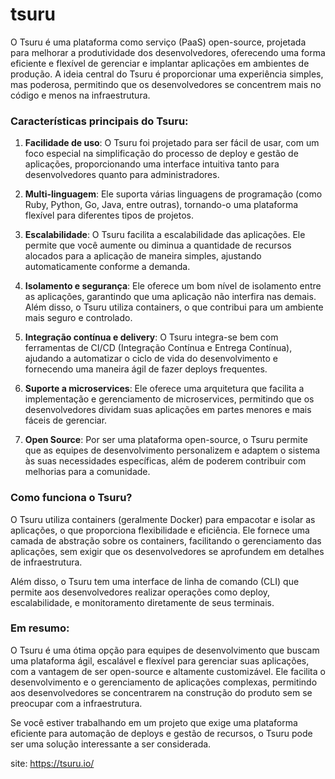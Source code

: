# tsuru

O Tsuru é uma plataforma como serviço (PaaS) open-source, projetada para melhorar a produtividade dos desenvolvedores, oferecendo uma forma eficiente e flexível de gerenciar e implantar aplicações em ambientes de produção. A ideia central do Tsuru é proporcionar uma experiência simples, mas poderosa, permitindo que os desenvolvedores se concentrem mais no código e menos na infraestrutura.

### Características principais do Tsuru:

1. **Facilidade de uso**: O Tsuru foi projetado para ser fácil de usar, com um foco especial na simplificação do processo de deploy e gestão de aplicações, proporcionando uma interface intuitiva tanto para desenvolvedores quanto para administradores.

2. **Multi-linguagem**: Ele suporta várias linguagens de programação (como Ruby, Python, Go, Java, entre outras), tornando-o uma plataforma flexível para diferentes tipos de projetos.

3. **Escalabilidade**: O Tsuru facilita a escalabilidade das aplicações. Ele permite que você aumente ou diminua a quantidade de recursos alocados para a aplicação de maneira simples, ajustando automaticamente conforme a demanda.

4. **Isolamento e segurança**: Ele oferece um bom nível de isolamento entre as aplicações, garantindo que uma aplicação não interfira nas demais. Além disso, o Tsuru utiliza containers, o que contribui para um ambiente mais seguro e controlado.

5. **Integração contínua e delivery**: O Tsuru integra-se bem com ferramentas de CI/CD (Integração Contínua e Entrega Contínua), ajudando a automatizar o ciclo de vida do desenvolvimento e fornecendo uma maneira ágil de fazer deploys frequentes.

6. **Suporte a microservices**: Ele oferece uma arquitetura que facilita a implementação e gerenciamento de microservices, permitindo que os desenvolvedores dividam suas aplicações em partes menores e mais fáceis de gerenciar.

7. **Open Source**: Por ser uma plataforma open-source, o Tsuru permite que as equipes de desenvolvimento personalizem e adaptem o sistema às suas necessidades específicas, além de poderem contribuir com melhorias para a comunidade.

### Como funciona o Tsuru?

O Tsuru utiliza containers (geralmente Docker) para empacotar e isolar as aplicações, o que proporciona flexibilidade e eficiência. Ele fornece uma camada de abstração sobre os containers, facilitando o gerenciamento das aplicações, sem exigir que os desenvolvedores se aprofundem em detalhes de infraestrutura.

Além disso, o Tsuru tem uma interface de linha de comando (CLI) que permite aos desenvolvedores realizar operações como deploy, escalabilidade, e monitoramento diretamente de seus terminais.

### Em resumo:

O Tsuru é uma ótima opção para equipes de desenvolvimento que buscam uma plataforma ágil, escalável e flexível para gerenciar suas aplicações, com a vantagem de ser open-source e altamente customizável. Ele facilita o desenvolvimento e o gerenciamento de aplicações complexas, permitindo aos desenvolvedores se concentrarem na construção do produto sem se preocupar com a infraestrutura.

Se você estiver trabalhando em um projeto que exige uma plataforma eficiente para automação de deploys e gestão de recursos, o Tsuru pode ser uma solução interessante a ser considerada.

site: https://tsuru.io/